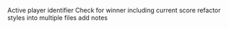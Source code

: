 Active player identifier
Check for winner including current score
refactor styles into multiple files
add notes

